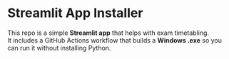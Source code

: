 # Streamlit App Installer

This repo is a simple **Streamlit app** that helps with exam timetabling.  
It includes a GitHub Actions workflow that builds a **Windows .exe** so you can run it without installing Python.
